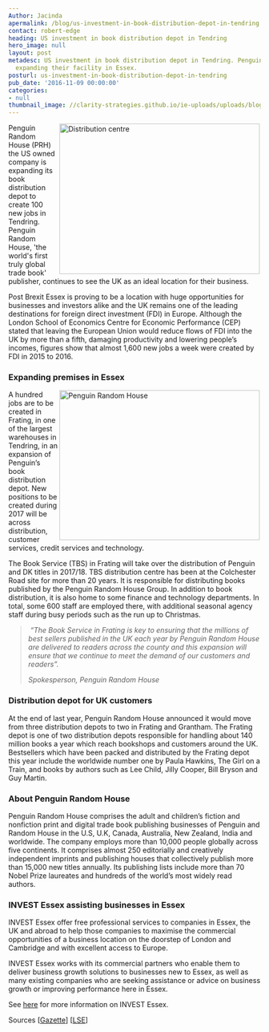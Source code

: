 ```yaml
---
Author: Jacinda
apermalink: /blog/us-investment-in-book-distribution-depot-in-tendring
contact: robert-edge
heading: US investment in book distribution depot in Tendring
hero_image: null
layout: post
metadesc: US investment in book distribution depot in Tendring. Penguin Random House
  expanding their facility in Essex.
posturl: us-investment-in-book-distribution-depot-in-tendring
pub_date: '2016-11-09 00:00:00'
categories:
- null
thumbnail_image: //clarity-strategies.github.io/ie-uploads/uploads/blog/1x165x165.jpg
---
```


<p><img alt='Distribution centre' src='//clarity-strategies.github.io/ie-uploads/uploads/about/distribution_centre_700.jpg' style='width: 400px; height: 300px; margin-left: 2px; margin-right: 2px; float: right;'/>Penguin Random House (PRH) the US owned company is expanding its book distribution depot to create 100 new jobs in Tendring. Penguin Random House, 'the world's first truly global trade book' publisher, continues to see the UK as an ideal location for their business.</p><p>Post Brexit Essex is proving to be a location with huge opportunities for businesses and investors alike and the UK remains one of the leading destinations for foreign direct investment (FDI) in Europe. Although the London School of Economics Centre for Economic Performance (CEP) stated that leaving the European Union would reduce flows of FDI into the UK by more than a fifth, damaging productivity and lowering people’s incomes, figures show that almost 1,600 new jobs a week were created by FDI in 2015 to 2016.</p><h3>Expanding premises in Essex</h3><p><img alt='Penguin Random House ' src='//clarity-strategies.github.io/ie-uploads/uploads/blog/_ALS8203_400.jpg' style='width: 400px; height: 299px; margin-left: 2px; margin-right: 2px; float: right;'/></p><p>A hundred jobs are to be created in Frating, in one of the largest warehouses in Tendring, in an expansion of Penguin’s book distribution depot. New positions to be created during 2017 will be across distribution, customer services, credit services and technology.</p><p>The Book Service (TBS) in Frating will take over the distribution of Penguin and DK titles in 2017/18. TBS distribution centre has been at the Colchester Road site for more than 20 years. It is responsible for distributing books published by the Penguin Random House Group. In addition to book distribution, it is also home to some finance and technology departments. In total, some 600 staff are employed there, with additional seasonal agency staff during busy periods such as the run up to Christmas.</p><blockquote><p> <em>“The Book Service in Frating is key to ensuring that the millions of best sellers published in the UK each year by Penguin Random House are delivered to readers across the county and this expansion will ensure that we continue to meet the demand of our customers and readers”.</em></p><p><em>Spokesperson, Penguin Random House</em></p></blockquote><h3>Distribution depot for UK customers </h3><p>At the end of last year, Penguin Random House announced it would move from three distribution depots to two in Frating and Grantham. The Frating depot is one of two distribution depots responsible for handling about 140 million books a year which reach bookshops and customers around the UK. Bestsellers which have been packed and distributed by the Frating depot this year include the worldwide number one by Paula Hawkins, The Girl on a Train, and books by authors such as Lee Child, Jilly Cooper, Bill Bryson and Guy Martin.</p><h3>About Penguin Random House</h3><p>Penguin Random House comprises the adult and children’s fiction and nonfiction print and digital trade book publishing businesses of Penguin and Random House in the U.S, U.K, Canada, Australia, New Zealand, India and worldwide. The company employs more than 10,000 people globally across five continents. It comprises almost 250 editorially and creatively independent imprints and publishing houses that collectively publish more than 15,000 new titles annually. Its publishing lists include more than 70 Nobel Prize laureates and hundreds of the world’s most widely read authors.</p><h3>INVEST Essex assisting businesses in Essex</h3><p>INVEST Essex offer free professional services to companies in Essex, the UK and abroad to help those companies to maximise the commercial opportunities of a business location on the doorstep of London and Cambridge and with excellent access to Europe.</p><p>INVEST Essex works with its commercial partners who enable them to deliver business growth solutions to businesses new to Essex, as well as many existing companies who are seeking assistance or advice on business growth or improving performance here in Essex.</p><p>See <a href='../index.html'>here</a> for more information on INVEST Essex.</p><p>Sources [<a href='http://www.gazette-news.co.uk/news/local/14845177.Penguin_books_100_more_jobs_in_Frating_distribution_centre/'>Gazette</a>] [<a href='http://www.lse.ac.uk/newsAndMedia/news/archives/2016/04/Brexit-and-foreign-investment.aspx'>LSE</a>] </p>